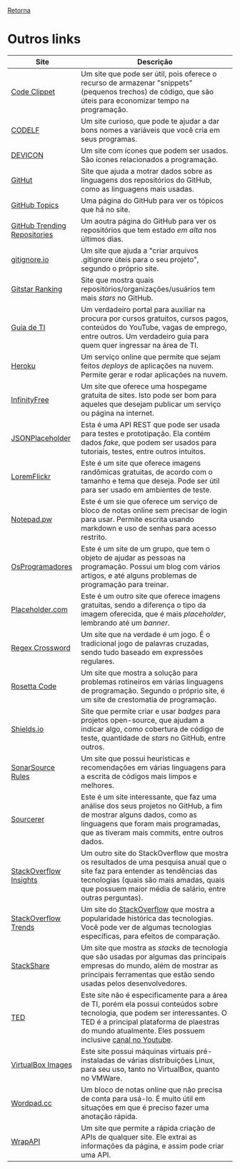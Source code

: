 [Retorna](../README.md)

# Outros links

| Site                                                                 | Descrição                                                                                                                                                                                                                                                                        |
|----------------------------------------------------------------------|----------------------------------------------------------------------------------------------------------------------------------------------------------------------------------------------------------------------------------------------------------------------------------|
| [Code Clippet](https://codeclippet.com/)                             | Um site que pode ser útil, pois oferece o recurso de armazenar "snippets" (pequenos trechos) de código, que são úteis para economizar tempo na programação.                                                                                                                      |
| [CODELF](https://unbug.github.io/codelf/)                            | Um site curioso, que pode te ajudar a dar bons nomes a variáveis que você cria em seus programas.                                                                                                                                                                                |
| [DEVICON](https://devicon.dev/)                                      | Um site com ícones que podem ser usados. São ícones relacionados a programação.                                                                                                                                                                                                  |
| [GitHut](https://githut.info/)                                       | Site que ajuda a motrar dados sobre as linguagens dos repositórios do GitHub, como as linguagens mais usadas.                                                                                                                                                                    |
| [GitHub Topics](https://github.com/topics)                           | Uma página do GitHub para ver os tópicos que há no site.                                                                                                                                                                                                                         |
| [GitHub Trending Repositories](https://github.com/trending)          | Um aoutra página do GitHub para ver os repositórios que tem estado *em alta* nos últimos dias.                                                                                                                                                                                   |
| [gitignore.io](https://gitignore.io/)                                | Um site que ajuda a "criar arquivos .gitignore úteis para o seu projeto", segundo o próprio site.                                                                                                                                                                                |
| [Gitstar Ranking](https://gitstar-ranking.com/)                      | Site que mostra quais repositórios/organizações/usuários tem mais *stars* no GitHub.                                                                                                                                                                                             |
| [Guia de TI](https://guiadeti.com.br/)                               | Um verdadeiro portal para auxiliar na procura por cursos gratuitos, cursos pagos, conteúdos do YouTube, vagas de emprego, entre outros. Um verdadeiro guia para quem quer ingressar na área de TI.                                                                               |
| [Heroku](https://www.heroku.com/)                                    | Um serviço online que permite que sejam feitos *deploys* de aplicações na nuvem. Permite gerar e rodar aplicações na nuvem.                                                                                                                                                      |
| [InfinityFree](https://infinityfree.net/)                            | Um site que oferece uma hospegame gratuita de sites. Isto pode ser bom para aqueles que desejam publicar um serviço ou página na internet.                                                                                                                                       |
| [JSONPlaceholder](https://jsonplaceholder.typicode.com/)             | Esta é uma API REST que pode ser usada para testes e prototipação. Ela contém dados *fake*, que podem ser usados para tutoriais, testes, entre outros intuitos.                                                                                                                  |
| [LoremFlickr](https://loremflickr.com/)                              | Este é um site que oferece imagens randômicas gratuitas, de acordo com o tamanho e tema que deseja. Pode ser útil para ser usado em ambientes de teste.                                                                                                                          |
| [Notepad.pw](https://notepad.pw)                                     | Este é um sie que oferece um serviço de bloco de notas online sem precisar de login para usar. Permite escrita usando markdown e uso de senhas para acesso restrito.                                                                                                             |
| [OsProgramadores](https://osprogramadores.com/)                      | Este é um site de um grupo, que tem o objeto de ajudar as pessoas na programação. Possui um blog com vários artigos, e até alguns problemas de programação para treinar.                                                                                                         |
| [Placeholder.com](https://placeholder.com/)                          | Este é um outro site que oferece imagens gratuitas, sendo a diferença o tipo da imagem oferecida, que é mais *placeholder*, lembrando até um *banner*.                                                                                                                           |
| [Regex Crossword](https://regexcrossword.com/)                       | Um site que na verdade é um jogo. É o tradicional jogo de palavras cruzadas, sendo tudo baseado em expressões regulares.                                                                                                                                                         |
| [Rosetta Code](http://rosettacode.org/wiki/Rosetta_Code)             | Um site que mostra a solução para problemas rotineiros em várias linguagens de programação. Segundo o próprio site, é um site de crestomatia de programação.                                                                                                                     |
| [Shields.io](https://shields.io/)                                    | Site que permite criar e usar *badges* para projetos open-source, que ajudam a indicar algo, como cobertura de código de teste, quantidade de *stars* no GitHub, entre outros.                                                                                                   |
| [SonarSource Rules](https://rules.sonarsource.com/)                  | Um site que possui heurísticas e recomendações em várias linguagens para a escrita de códigos mais limpos e melhores.                                                                                                                                                            |
| [Sourcerer](https://sourcerer.io/)                                   | Este é um site interessante, que faz uma análise dos seus projetos no GitHub, a fim de mostrar alguns dados, como as linguagens que foram mais programadas, que as tiveram mais commits, entre outros dados.                                                                     |
| [StackOverflow Insights](https://insights.stackoverflow.com/survey/) | Um outro site do StackOverflow que mostra os resultados de uma pesquisa anual que o site faz para entender as tendências das tecnologias (quais são mais amadas, quais que possuem maior média de salário, entre outras perguntas).                                              |
| [StackOverflow Trends](https://insights.stackoverflow.com/trends)    | Um site do [StackOverflow](https://stackoverflow.com/) que mostra a popularidade histórica das tecnologias. Você pode ver de algumas tecnologias específicas, para efeitos de comparação.                                                                                        |
| [StackShare](https://stackshare.io/)                                 | Um site que mostra as *stacks* de tecnologia que são usadas por algumas das principais empresas do mundo, além de mostrar as principais ferramentas que estão sendo usadas pelos desenvolvedores.                                                                                |
| [TED](https://www.ted.com/)                                          | Este site não é especificamente para a área de TI, porém ela possui conteúdos sobre tecnologia, que podem ser interessantes. O TED é a principal plataforma de plaestras do mundo atualmente. Eles possuem inclusive [canal no Youtube](https://www.youtube.com/user/TEDxTalks). |
| [VirtualBox Images](https://www.osboxes.org/virtualbox-images/)      | Este site possui máquinas virtuais pré-instaladas de várias distribuições Linux, para seu uso, tanto no VirtualBox, quanto no VMWare.                                                                                                                                            |
| [Wordpad.cc](https://wordpad.cc/)                                    | Um bloco de notas online que não precisa de conta para usá-lo. É muito útil em situações em que é preciso fazer uma anotação rápida.                                                                                                                                             |
| [WrapAPI](https://wrapapi.com/)                                      | Um site que permite a rápida criação de APIs de qualquer site. Ele extrai as informações da página, e assim pode criar uma API.                                                                                                                                                  |